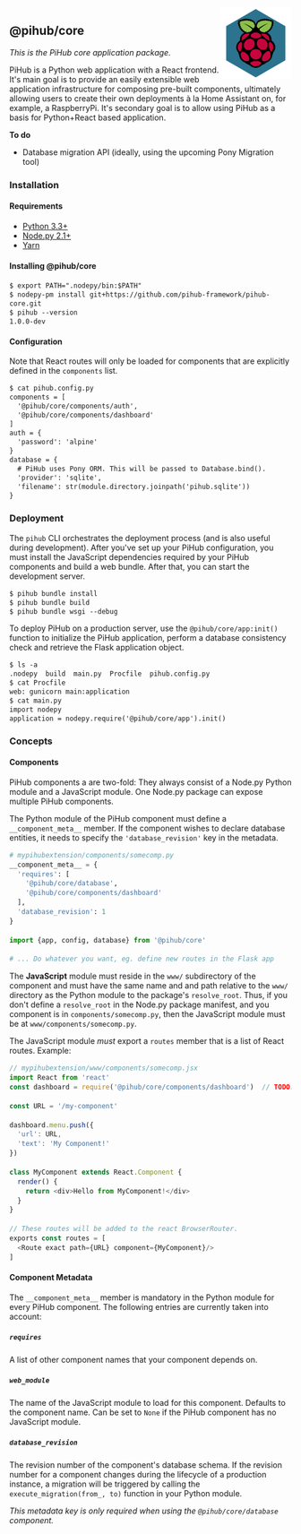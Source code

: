 <img src="www/logo.png" align="right">

## @pihub/core

*This is the PiHub core application package.*

PiHub is a Python web application with a React frontend. It's main goal is to
provide an easily extensible web application infrastructure for composing
pre-built components, ultimately allowing users to create their own deployments
à la Home Assistant on, for example, a RaspberryPi. It's secondary goal is to
allow using PiHub as a basis for Python+React based application.

__To do__

* Database migration API (ideally, using the upcoming Pony Migration tool)


### Installation

#### Requirements

* [Python 3.3+](https://python.org)
* [Node.py 2.1+](https://nodepy.org)
* [Yarn](https://yarnpkg.com/lang/en/)

#### Installing @pihub/core

    $ export PATH=".nodepy/bin:$PATH"
    $ nodepy-pm install git+https://github.com/pihub-framework/pihub-core.git
    $ pihub --version
    1.0.0-dev

#### Configuration

Note that React routes will only be loaded for components that are explicitly
defined in the `components` list.

    $ cat pihub.config.py
    components = [
      '@pihub/core/components/auth',
      '@pihub/core/components/dashboard'
    ]
    auth = {
      'password': 'alpine'
    }
    database = {
      # PiHub uses Pony ORM. This will be passed to Database.bind().
      'provider': 'sqlite',
      'filename': str(module.directory.joinpath('pihub.sqlite'))
    }


### Deployment

The `pihub` CLI orchestrates the deployment process (and is also useful during
development). After you've set up your PiHub configuration, you must install
the JavaScript dependencies required by your PiHub components and build a
web bundle. After that, you can start the development server.

    $ pihub bundle install
    $ pihub bundle build
    $ pihub bundle wsgi --debug

To deploy PiHub on a production server, use the `@pihub/core/app:init()`
function to initialize the PiHub application, perform a database consistency
check and retrieve the Flask application object.

    $ ls -a
    .nodepy  build  main.py  Procfile  pihub.config.py
    $ cat Procfile
    web: gunicorn main:application
    $ cat main.py
    import nodepy
    application = nodepy.require('@pihub/core/app').init()


### Concepts

#### Components

PiHub components a are two-fold: They always consist of a Node.py Python
module and a JavaScript module. One Node.py package can expose multiple
PiHub components.

The Python module of the PiHub component must define a `__component_meta__`
member. If the component wishes to declare database entities, it needs to
specify the `'database_revision'` key in the metadata.

```python
# mypihubextension/components/somecomp.py
__component_meta__ = {
  'requires': [
    '@pihub/core/database',
    '@pihub/core/components/dashboard'
  ],
  'database_revision': 1
}

import {app, config, database} from '@pihub/core'

# ... Do whatever you want, eg. define new routes in the Flask app
```

The **JavaScript** module must reside in the `www/` subdirectory of the
component and must have the same name and and path relative to the `www/`
directory as the Python module to the package's `resolve_root`. Thus, if
you don't define a `resolve_root` in the Node.py package manifest, and you
component is in `components/somecomp.py`, then the JavaScript module must be
at `www/components/somecomp.py`.

The JavaScript module *must* export a `routes` member that is a list of
React routes. Example:

```js
// mypihubextension/www/components/somecomp.jsx
import React from 'react'
const dashboard = require('@pihub/core/components/dashboard')  // TODO: How to get the same object with `import ... from ...`?

const URL = '/my-component'

dashboard.menu.push({
  'url': URL,
  'text': 'My Component!'
})

class MyComponent extends React.Component {
  render() {
    return <div>Hello from MyComponent!</div>
  }
}

// These routes will be added to the react BrowserRouter.
exports const routes = [
  <Route exact path={URL} component={MyComponent}/>
]
```


#### Component Metadata

The `__component_meta__` member is mandatory in the Python module for every
PiHub component. The following entries are currently taken into account:

##### `requires`

A list of other component names that your component depends on.

##### `web_module`

The name of the JavaScript module to load for this component. Defaults to the
component name. Can be set to `None` if the PiHub component has no JavaScript
module.

##### `database_revision`

The revision number of the component's database schema. If the revision number
for a component changes during the lifecycle of a production instance, a
migration will be triggered by calling the `execute_migration(from_, to)`
function in your Python module.

*This metadata key is only required when using the `@pihub/core/database`
component.*
